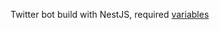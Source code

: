 Twitter bot build with NestJS, required [variables](https://github.com/HedCET/twitter-bot/blob/master/src/env.validations.ts#L8)
